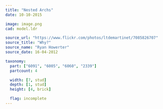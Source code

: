 ```yaml
---
title: "Nested Archs"
date: 10-10-2015

image: image.png
cad: model.ldr

source_url: "https://www.flickr.com/photos/ltdemartinet/7085826707"
source_title: "Why?"
source_name: "Ryan Howerter"
source_date: 16-04-2012

taxonomy:
  part: ["6091", "6005", "6060", "2339"]
  partcount: 4

  width: [7, stud]
  depth: [1, stud]
  height: [4, brick]

  flag: incomplete
---
```

